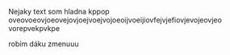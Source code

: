 Nejaky text 
som hladna 
kppop 
oveovoeovjoeovejovjoejvoejvojoeoijvoeijiovfejvjefiovjevojeovjeo
vorepvekpvkpe 

robím dáku zmenuuu
